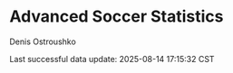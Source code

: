 # Advanced Soccer Statistics
Denis Ostroushko

<!-- gfm -->

Last successful data update: 2025-08-14 17:15:32 CST
